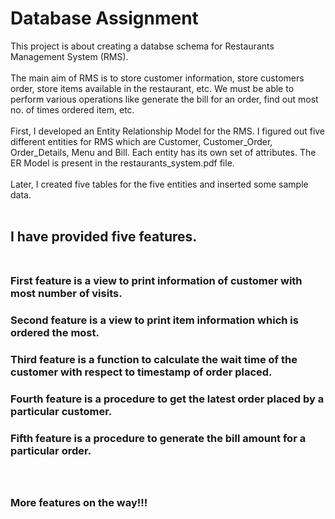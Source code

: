 # Database Assignment
This project is about creating a databse schema for Restaurants Management System (RMS).<br><br>
The main aim of RMS is to store customer information, store customers order, store items available in the restaurant, etc.
We must be able to perform various operations like generate the bill for an order, find out most no. of times ordered item, etc. <br><br>
First, I developed an Entity Relationship Model for the RMS.
I figured out five different entities for RMS which are Customer, Customer_Order, Order_Details, Menu and Bill. Each entity has its own set of attributes.
The ER Model is present in the restaurants_system.pdf file.<br><br>
Later, I created five tables for the five entities and inserted some sample data.<br><br>

## I have provided five features.<br><br>
### First feature is a view to print information of customer with most number of visits.<br>

### Second feature is a view to print item information which is ordered the most.<br>

### Third feature is a function to calculate the wait time of the customer with respect to timestamp of order placed.<br>

### Fourth feature is a procedure to get the latest order placed by a particular customer.<br>

### Fifth feature is a procedure to generate the bill amount for a particular order.<br><br><br>


### More features on the way!!!
